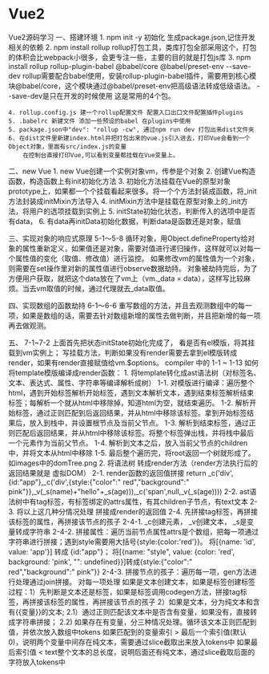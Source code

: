 # Vue2
Vue2源码学习
一、搭建环境
    1. npm init -y 初始化 生成package.json,记住开发相关的依赖
    2. npm install rollup  rollup打包工具，类库打包全部采用这个，打包的体积会比webpack小很多，会更专注一些，主要的目的就是打包js库
    3. npm install rollup rollup-plugin-babel @babel/core @babel/preset-env --save-dev 
    rollup需要配合babel使用，安装rollup-plugin-babel插件，需要用到核心模块@babel/core，这个模块通过@babel/preset-env把高级语法转成低级语法。 --save-dev是只在开发的时候使用
    这是常用的4个包。

    4. rollup.config.js 建一个rollup配置文件 配置入口出口文件配置插件plugins
    5. .babelrc 新建文件 添加一些预设的babel 在plugins中使用
    5. package.json中"dev": "rollup -cw", 通过npm run dev 打包出来dist文件夹
    6. 在dist文件里新建index.html并把打包出来的vue.js引入进去，打印Vue会看到一个Object对象，里面有src/index.js的变量
        在控制台直接打印Vue,可以看到变量都挂载在Vue变量上。

二、new Vue
    1. new Vue创建一个实例对象vm，传参是个对象
    2. 创建Vue构造函数，构造函数上有init初始化方法
    3. 初始化方法挂载在Vue的原型对象prototype上，如果都一个个挂载看起来很多。将一个个方法封装成函数，将_init方法封装成initMixin方法导入
    4. initMixin方法中是挂载在原型对象上的_init方法，将用户的选项挂载到实例上
    5. initState初始化状态，判断传入的选项中是否有data，
    6. 有data再initData初始化数据，判断data是函数还是对象，赋值

三、实现对象的响应式原理
5-1～5-8
循环对象，用Object.defineProperty给对象的属性重新定义，如果值还是对象，需要对值进行递归操作，这样就可以对每一个属性值的变化（取值、修改值）进行监控。
如果修改vm的属性值为一个对象，则需要在set操作里对新的属性值进行observe数据劫持。
对象被劫持完后，为了方便用户获取，就把这个data放在了vm上（vm._data = data），这样写比较麻烦。当去vm取值的时候，通过代理就去_data取值。
 
四、实现数组的函数劫持
6-1～6-6
重写数组的方法，并且去观测数组中的每一项，如果是数组的话，需要去针对数组新增的属性去做判断，并且把新增的每一项再去做观测。

五、
7-1~7-2
上面首先把状态initState初始化完成了，
看是否有el模版，将其挂载到vm实例上；
写挂载方法，判断如果没有render需要去拿到el模版转成render，如果有render直接赋值给vm.$options。
compiler 中的 1-1 ~ 1-13
如何将template模版编译成render函数：
    1. 将template转化成ast语法树（对标签名、文本、表达式、属性、字符串等编译解析成树）
        1-1. 对模版进行编译：遍历整个html，遇到开始标签解析开始标签，遇到文本解析文本，遇到结束标签解析结束标签；每解析一个就从html中移除掉，知道html为空，就结束遍历。
        1-2. 解析开始标签，通过正则匹配到后返回结果，并从html中移除该标签。拿到开始标签结果后，放入到栈中，并设置根节点及当前父节点。
        1-3. 解析到结束标签，通过正则匹配后返回结果，并从html中移除该标签。将整个标签弹出栈，并将栈中最后一个元素作为当前父节点。
        1-4. 解析到文本之后，放入当前父节点的children中，并将文本从html中移除
        1-5. 最后整个遍历完，将root返回一个树就形成了。如images中的domTree.png
    2. 将语法树 转成render方法（render方法执行后的返回结果就是 虚拟DOM）
        2-1. render函数的返回值拼接 return _c('div',{id:"app"},_c('div',{style:{"color":" red","background":" pink"}},_v(_s(name)+"hello"+_s(age))),_c('span',null,_v(_s(age))))
        2-2. ast语法树中有tag标签，有标签绑定的attrs属性，有其children子节点，有text文本
        2-3. 将以上这几种分情况处理 拼接成render的返回值
        2-4. 先拼接tag标签，再拼接该标签的属性，再拼接该节点的孩子
            2-4-1. _c创建元素， _v创建文本， _s是变量转成字符串
            2-4-2. 拼接属性：遍历当前节点属性attrs是个数组，把每一项通过字符串进行拼接；遇到style需要用大括号{style:{color:'red'}}。
                将[{name: 'id', value: 'app'}] 转成 {id:"app"}；
                将[{name: "style", value: {color: 'red', background: 'pink', "": undefined}}]转成{style:{"color":" red","background":" pink"}}
            2-4-3. 拼接节点的孩子：遍历每一项，gen方法进行处理通过join拼接。
                    对每一项处理
                    如果是文本创建文本，如果是标签创建标签
                    过程：1）先判断是文本还是标签，如果是标签调用codegen方法，拼接tag标签，再拼接该标签的属性，再拼接该节点的孩子
                         2）如果是文本，分为纯文本和含有{{变量}}的文本; 
                            2.1）通过正则匹配该文本中是否含有变量，如果没有，直接转成字符串拼接；
                            2.2) 如果存在有变量，分三种情况处理。循环该文本正则匹配到值，并依次放入数组中tokens
                                    如果匹配到的变量索引 > 最后一个索引值(默认0)，说明两个变量中间存在纯文本，需要通过slice截取出来放入tokens中
                                    如果最后索引值 < text整个文本的总长度，说明后面还有纯文本，通过slice截取后面的字符放入tokens中



